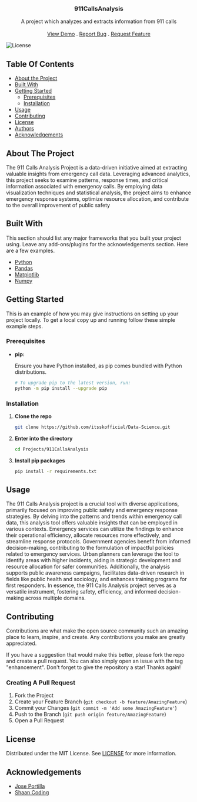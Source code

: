 <br/>
<p align="center">
  <h3 align="center">911CallsAnalysis</h3>

  <p align="center">
    A project which analyzes and extracts information from 911 calls
    <br/>
    <br/>
    <a href="https://github.com/itsskofficial/Data-Science">View Demo</a>
    .
    <a href="https://github.com/itsskofficial/Data-Science/issues">Report Bug</a>
    .
    <a href="https://github.com/itsskofficial/Data-Science/issues">Request Feature</a>
  </p>
</p>

![License](https://img.shields.io/github/license/itsskofficial/Data-Science) 

## Table Of Contents

* [About the Project](#about-the-project)
* [Built With](#built-with)
* [Getting Started](#getting-started)
  * [Prerequisites](#prerequisites)
  * [Installation](#installation)
* [Usage](#usage)
* [Contributing](#contributing)
* [License](#license)
* [Authors](#authors)
* [Acknowledgements](#acknowledgements)

## About The Project

The 911 Calls Analysis Project is a data-driven initiative aimed at extracting valuable insights from emergency call data. Leveraging advanced analytics, this project seeks to examine patterns, response times, and critical information associated with emergency calls. By employing data visualization techniques and statistical analysis, the project aims to enhance emergency response systems, optimize resource allocation, and contribute to the overall improvement of public safety

## Built With

This section should list any major frameworks that you built your project using. Leave any add-ons/plugins for the acknowledgements section. Here are a few examples.

* [Python](https://www.python.org/)
* [Pandas](https://pandas.pydata.org/)
* [Matplotlib](https://matplotlib.org/)
* [Numpy](https://numpy.org/)

## Getting Started

This is an example of how you may give instructions on setting up your project locally.
To get a local copy up and running follow these simple example steps.

### Prerequisites

* **pip:**
  
  Ensure you have Python installed, as pip comes bundled with Python distributions.

  ```sh
  # To upgrade pip to the latest version, run:
  python -m pip install --upgrade pip


### Installation

1. **Clone the repo**

    ```sh
    git clone https://github.com/itsskofficial/Data-Science.git
    ```

2. **Enter into the directory**
    ```sh
    cd Projects/911CallsAnalysis
    ```

3. **Install pip packages**

    ```sh
    pip install -r requirements.txt
    ```

## Usage

The 911 Calls Analysis project is a crucial tool with diverse applications, primarily focused on improving public safety and emergency response strategies. By delving into the patterns and trends within emergency call data, this analysis tool offers valuable insights that can be employed in various contexts. Emergency services can utilize the findings to enhance their operational efficiency, allocate resources more effectively, and streamline response protocols. Government agencies benefit from informed decision-making, contributing to the formulation of impactful policies related to emergency services. Urban planners can leverage the tool to identify areas with higher incidents, aiding in strategic development and resource allocation for safer communities. Additionally, the analysis supports public awareness campaigns, facilitates data-driven research in fields like public health and sociology, and enhances training programs for first responders. In essence, the 911 Calls Analysis project serves as a versatile instrument, fostering safety, efficiency, and informed decision-making across multiple domains.

## Contributing

Contributions are what make the open source community such an amazing place to learn, inspire, and create. Any contributions you make are greatly appreciated.

If you have a suggestion that would make this better, please fork the repo and create a pull request. You can also simply open an issue with the tag "enhancement". Don't forget to give the repository a star! Thanks again!

### Creating A Pull Request

1. Fork the Project
2. Create your Feature Branch (`git checkout -b feature/AmazingFeature`)
3. Commit your Changes (`git commit -m 'Add some AmazingFeature'`)
4. Push to the Branch (`git push origin feature/AmazingFeature`)
5. Open a Pull Request

## License

Distributed under the MIT License. See [LICENSE](https://github.com/itsskofficial/Data-Science/blob/main/LICENSE.md) for more information.

## Acknowledgements

* [Jose Portilla](https://www.udemy.com/user/joseportilla/)
* [Shaan Coding](https://readme.shaankhan.dev/)
